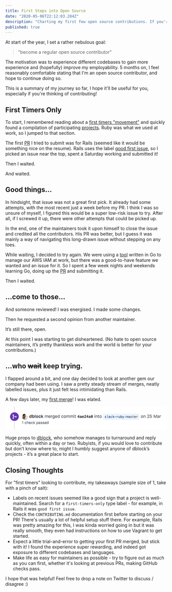 ```yaml
---
title: First Steps into Open Source
date: "2020-05-06T22:12:03.284Z"
description: "Charting my first few open source contributions. If you're looking to contribute, I hope this helps!"
published: true
---
```


At start of the year, I set a rather nebulous goal:
> "become a regular open source contributor"

The motivation was to experience different codebases to gain more experience and (hopefully) improve my employability. 5 months on, I feel reasonably comfortable stating that I'm an open source contributor, and hope to continue doing so.

This is a summary of my journey so far, I hope it'll be useful for you, especially if you're thinking of contributing!

## First Timers Only

To start, I remembered reading about a [first timers "movement"](https://kentcdodds.com/blog/first-timers-only) and quickly found a compilation of participating [projects](https://github.com/MunGell/awesome-for-beginners). Ruby was what we used at work, so I jumped to that section.

The first [PR](https://github.com/rails/rails/pull/38220) I tried to submit was for Rails (seemed like it would be something nice on the resume). Rails uses the label [good first issue](https://github.com/rails/rails/labels/good%20first%20issue), so I picked an issue near the top, spent a Saturday working and submitted it!

Then I waited.

And waited.

## Good things...

In hindsight, that issue was not a great first pick. It already had some attempts, with the most recent just a week before my PR. I think I was so unsure of myself, I figured this would be a super low-risk issue to try. After all, if I screwed it up, there were other attempts that could be picked up.

In the end, one of the maintainers took it upon himself to close the issue and credited all the contributors. His PR was better, but I guess it was mainly a way of navigating this long-drawn issue without stepping on any toes.

While waiting, I decided to try again. We were using a [tool](https://github.com/99designs/iamy) written in Go to manage our AWS IAM at work, but there was a good-to-have feature we wanted and an issue for it. So I spent a few week nights and weekends learning Go, doing up the [PR](https://github.com/99designs/iamy/pull/69) and submitting it.

Then I waited.

## ...come to those...

And someone reviewed! I was energised. I made some changes.

Then he requested a second opinion from another maintainer.

It’s still there, open.

At this point I was starting to get disheartened. (No hate to open source maintainers, it’s pretty thankless work and the world is better for your contributions.)

## ...who ~~wait~~ keep trying.

I flapped around a bit, and one day decided to look at another gem our company had been using. I saw a pretty steady stream of merges, neatly labelled issues, plus it just felt less intimidating than Rails.

A few days later, my [first merge](https://github.com/slack-ruby/slack-ruby-bot/pull/244)! I was elated.

![First Merge!](./slackrubymerge.png)

Huge props to [dblock](https://github.com/dblock), who somehow manages to turnaround and reply quickly, often within a day or two. Rubyists, if you would love to contribute but don’t know where to, might I humbly suggest anyone of dblock’s projects - it’s a great place to start.


## Closing Thoughts

For "first timers" looking to contribute, my takeaways (sample size of 1, take with a pinch of salt):

- Labels on recent issues seemed like a good sign that a project is well-maintained. Search for a `first-timers-only` type label - for example, in Rails it was `good first issue`.
- Check the `CONTRIBUTING.md` documentation first before starting on your PR! There's usually a lot of helpful setup stuff there. For example, Rails was pretty amazing for this, I was kinda worried going in but it was really smooth, they even had instructions on how to use Vagrant to get started.
- Expect a little trial-and-error to getting your first PR merged, but stick with it! I found the experience super rewarding, and indeed got exposure to different codebases and languages.
- Make life as easy for maintainers as possible - try to figure out as much as you can first, whether it's looking at previous PRs, making GitHub checks pass.

I hope that was helpful! Feel free to drop a note on Twitter to discuss / disagree :)


